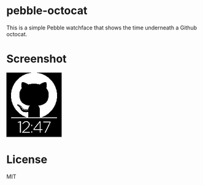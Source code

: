# pebble-octocat

This is a simple Pebble watchface that shows the time underneath a
Github octocat.

# Screenshot

![screenshot](screenshots/pebble-screenshot_2014-06-07_00-47-24.png)

# License

MIT

